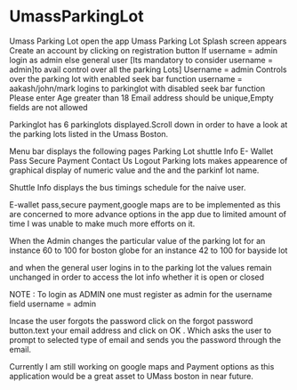 # UmassParkingLot
Umass Parking Lot
open the app Umass Parking Lot 
Splash screen appears 
Create an account by clicking on registration button
If username = admin login as admin else general user 
[Its mandatory to consider username = admin]to avail control over all the parking Lots] 
Username = admin 
Controls over the parking lot with enabled seek bar function 
username = aakash/john/mark
logins to parkinglot with disabled seek bar function 
Please enter Age  greater than 18 
Email address should be unique,Empty fields are not allowed

Parkinglot has 6 parkinglots displayed.Scroll down in order to have a look at the parking lots listed in the Umass Boston.

Menu bar displays the following pages 
Parking Lot 
shuttle Info 
E- Wallet Pass
Secure Payment 
Contact Us
Logout 
Parking lots makes appearence of graphical display of numeric value and the and the parkinf lot name.

Shuttle Info displays the bus timings schedule for the naive user.

E-wallet pass,secure payment,google maps  are to be implemented as this are concerned to more advance options in the app due to limited amount of time I was unable to make much more efforts on it.

When the Admin changes the particular value of the parking lot 
for an instance 60 to 100 for boston globe 
for an instance 42 to 100 for bayside lot 

and when the general user logins in to the parking lot the values remain unchanged in order to access the lot info whether it is open or closed

NOTE : To login as ADMIN one must register as admin for the username field 
username = admin 

Incase the user forgots the password click on the forgot password button.text your email address and click on OK . Which asks the user to prompt to selected type of email and sends you the password through the email.

Currently I am still working on google maps and Payment options as this application would be a great asset to UMass boston in near future.
